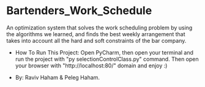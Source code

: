 # Bartenders_Work_Schedule
An optimization system that solves the work scheduling problem by using the algorithms we learned,  and finds the best weekly arrangement that takes into account all the hard and soft constraints of the bar company.


- How To Run This Project:
Open PyCharm, then open your terminal and run the project with "py selectionControlClass.py" command. Then open your browser with "http://localhost:80/" domain and enjoy :)

* By: Raviv Haham & Peleg Haham.
